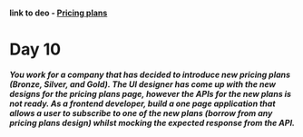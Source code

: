 #### link to deo - [Pricing plans](https://abiola-farounbi.github.io/ecx-30days-of-code/day10/)

Day 10
==========
#####  You work for a company that has decided to introduce new pricing plans (Bronze, Silver, and Gold). The UI designer has come up with the new designs for the pricing plans page, however the APIs for the new plans is not ready. As a frontend developer, build a one page application that allows a user to subscribe to one of the new plans (borrow from any pricing plans design) whilst mocking the expected response from the API.

